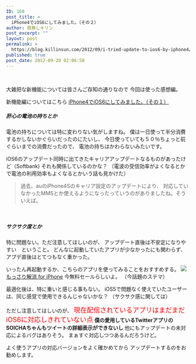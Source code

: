 ```yaml
---
ID: 160
post_title: >
  iPhone4でiOS6にしてみました。（その２）
author: 首無しキリン
post_excerpt: ""
layout: post
permalink: >
  https://blog.killinsun.com/2012/09/i-tried-update-to-ios6-by-iphone4/
published: true
post_date: 2012-09-20 02:06:58
---
```

&nbsp;
<div class="section">

大雑把な新機能については皆さんご存知の通りなので
今回は使った感想編。

新機能編についてはこちら
<a href="http://d.hatena.ne.jp/killinsun/20120919/1348082438">iPhone4でiOS6にしてみました。（その１）</a>
<h5>肝心の電池の持ちとか</h5>
電池の持ちについては特に変わりない気がしますね。
僕は一日使って半分消費するかしないかぐらいだったのにたいし、
今日使っていても５０％ちょっと前ぐらいまでの消費だったので、
電池の持ちはかわらないみたいです。

iOS6のアップデート同時に出てきたキャリアアップデートなるものがあったけど（Softbank)
それも関係しているのかな？
（電波の受信効率がよくなるとかで電池の利用効率もよくなるとかいう話も見かけた）
<blockquote>過去、auのiPhone4Sのキャリア設定のアップデートにより、
対応していなかったMMSとか使えるようになったっていうのがありましたね。そういえば。</blockquote>
&nbsp;
<h5>サクサク度とか</h5>
特に問題ない。ただ注意してほしいのが、
アップデート直後は不安定になりやすい　ということ。
どんなに起動していたアプリが少なかったにも関わらず、
アプデ直後はとてつもなく重かった。

いったん再起動するか、こちらのアプリを使ってみることをおすすめする。
<a href="http://itunes.apple.com/jp/app/mossari-jie-xiao-for-iphone/id534968145?mt=8">
<img src="http://a1.mzstatic.com/us/r1000/108/Purple/v4/5d/7f/30/5d7f30cc-a184-919f-80e3-8b27d32e3ee7/mza_3789107709909324908.175x175-75.jpg" />
もっさり解消 for iPhone</a>
今無料セールらしいよ。
（今話題のステマ）

最適化後は、特に重いと感じる事もない。
iOS5で問題なく使えていたユーザーは、同じ感覚で使用できるんじゃないかな？
（サクサク感に関しては）

ただし注意してほしいのが、
<span class="deco" style="color: #ff0000; font-size: large;">現在配信されているアプリはまだまだiOS6に対応しきれていない点</span>
<span class="deco" style="font-weight: bold;">僕の愛用しているTwitterアプリのSOICHAちゃんもツイートの詳細表示ができないし</span>
他にもアップデートの未対応によるバグはありそう。
まぁすぐ対応しつつあるんだろうけど。

よく使うアプリの対応バージョンをよく確かめてから
アップデートするのをお勧めします。

</div>